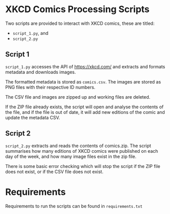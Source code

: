 # XKCD Comics Processing Scripts

Two scripts are provided to interact with XKCD comics, these are titled:

- `script_1.py`, and 
- `script_2.py`

## Script 1

`script_1.py` accesses the API of https://xkcd.com/ and extracts and formats metadata and downloads images.

The formatted metadata is stored as `comics.csv`.
The images are stored as PNG files with their respective ID numbers.

The CSV file and images are zipped up and working files are deleted.

If the ZIP file already exists, the script will open and analyse the contents of the file, and if the file is out of date, it will add 
new editions of the comic and update the metadata CSV.

## Script 2

`script_2.py` extracts and reads the contents of comics.zip.
The script summarises how many editions of XKCD comics were published on each day of the week, and how many image files exist in the zip file.

There is some basic error checking which will stop the script if the ZIP file does not exist, or if the CSV file does not exist.

# Requirements
Requirements to run the scripts can be found in `requirements.txt`